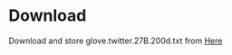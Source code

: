# Download

Download and store glove.twitter.27B.200d.txt from [Here](http://nlp.stanford.edu/data/glove.twitter.27B.zip)
